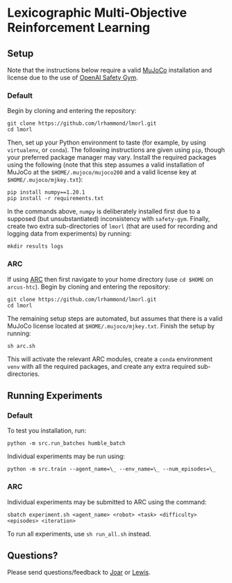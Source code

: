 # Lexicographic Multi-Objective Reinforcement Learning

## Setup

Note that the instructions below require a valid [MuJoCo](http://www.mujoco.org/) installation and license due to the use of [OpenAI Safety Gym](https://github.com/openai/safety-gym).

### Default

Begin by cloning and entering the repository:

```
git clone https://github.com/lrhammond/lmorl.git
cd lmorl
```

Then, set up your Python environment to taste (for example, by using `virtualenv`, or `conda`). The following instructions are given using `pip`, though your preferred package manager may vary. Install the required packages using the following (note that this step assumes a valid installation of MuJoCo at the `$HOME/.mujoco/mujoco200` and a valid license key at `$HOME/.mujoco/mjkey.txt`):

```
pip install numpy==1.20.1
pip install -r requirements.txt
```

In the commands above, `numpy` is deliberately installed first due to a supposed (but unsubstantiated) inconsistency with `safety-gym`. Finally, create two extra sub-directories of `lmorl` (that are used for recording and logging data from experiments) by running:

```
mkdir results logs
```

### ARC

If using [ARC](https://www.arc.ox.ac.uk/) then first navigate to your home directory (use `cd $HOME` on `arcus-htc`). Begin by cloning and entering the repository:

```
git clone https://github.com/lrhammond/lmorl.git
cd lmorl
```

The remaining setup steps are automated, but assumes that there is a valid MuJoCo license located at `$HOME/.mujoco/mjkey.txt`. Finish the setup by running:

```
sh arc.sh
``` 

This will activate the relevant ARC modules, create a `conda` environment `venv` with all the required packages, and create any extra required sub-directories.

## Running Experiments

### Default
To test you installation, run:
```commandline
python -m src.run_batches humble_batch
```

Individual experiments may be run using:
```commandline
python -m src.train --agent_name=\_ --env_name=\_ --num_episodes=\_
```


[//]: # (```)

[//]: # (python src/main.py <agent_name> <robot> <task> <difficulty> <episodes> <iteration>)

[//]: # (```)

### ARC

Individual experiments may be submitted to ARC using the command:

```
sbatch experiment.sh <agent_name> <robot> <task> <difficulty> <episodes> <iteration>
```

To run all experiments, use `sh run_all.sh` instead.

## Questions?

Please send questions/feedback to [Joar](mailto:joar.skalse@cs.ox.ac.uk) or [Lewis](mailto:lewis.hammond@cs.ox.ac.uk).
